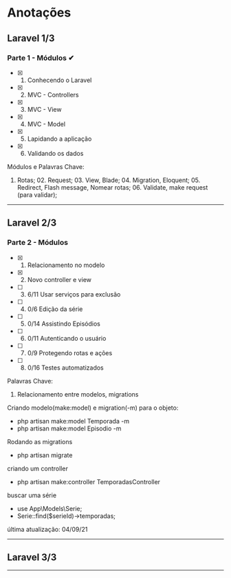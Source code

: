 # Anotações

## Laravel 1/3

### Parte 1 - Módulos ✔
- [x] 01. Conhecendo o Laravel       
- [x] 02. MVC - Controllers          
- [x] 03. MVC - View                 
- [x] 04. MVC - Model                
- [x] 05. Lapidando a aplicação      
- [x] 06. Validando os dados         

Módulos e Palavras Chave:
01. Rotas; 02. Request; 03. View, Blade; 04. Migration, Eloquent; 05. Redirect, Flash message, Nomear rotas; 06. Validate, make request (para validar);

---

## Laravel 2/3

### Parte 2 - Módulos
- [x] 01. Relacionamento no modelo
- [x] 02. Novo controller e view 
- [ ] 03. 6/11 Usar serviços para exclusão 
- [ ] 04. 0/6 Edição da série 
- [ ] 05. 0/14 Assistindo Episódios 
- [ ] 06. 0/11 Autenticando o usuário 
- [ ] 07. 0/9 Protegendo rotas e ações 
- [ ] 08. 0/16 Testes automatizados 

Palavras Chave:
01. Relacionamento entre modelos, migrations

Criando modelo(make:model) e migration(-m) para o objeto:
<ul>
    <li> php artisan make:model Temporada -m </li>
    <li> php artisan make:model Episodio -m </li>
</ul>


Rodando as migrations
<ul>
    <li>php artisan migrate</li>
</ul>

criando um controller
<ul>
   <li> php artisan make:controller TemporadasController</ul>
</ul>

buscar uma série
<ul>
    <li> use App\Models\Serie; </li>
    <li> Serie::find($serieId)->temporadas; </li>
</ul>

última atualização: 04/09/21

---
## Laravel 3/3

---
